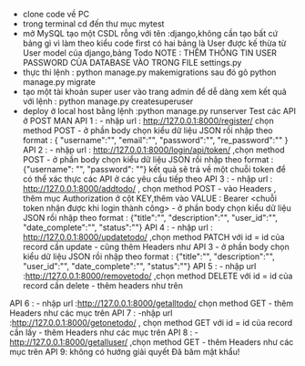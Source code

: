 - clone code về PC
- trong terminal cd đến thư mục mytest
- mở MySQL tạo một CSDL rỗng với tên :django,không cần tạo bất cứ bảng gì vì làm theo kiểu code first
có hai bảng là User được kế thừa từ User model của django,bảng Todo
NOTE : THÊM THÔNG TIN USER PASSWORD CỦA DATABASE VÀO TRONG FILE settings.py
- thực thi lệnh : python manage.py makemigrations sau đó gõ python manage.py migrate
- tạo một tài khoản super user vào trang admin để dễ dàng xem kết quả với lệnh : python manage.py createsuperuser
- deploy ở local host bằng lệnh :python manage.py runserver
Test các API ở POST MAN
API 1 : - nhập url : http://127.0.0.1:8000/register/ chọn method POST
        - ở phần body chọn kiểu dữ liệu JSON rồi nhập theo format :
           {
               "username":"",
               "email":"",
               "password":"",
               "re_password":""
           }
API 2 : - nhập url : http://127.0.0.1:8000/login/api/token/ ,chọn method POST
        - ở phần body chọn kiểu dữ liệu JSON rồi nhập theo format :
          {"username": "", "password": ""}
         kết quả sẽ trả về một chuỗi token để có thể xác thực các API ở các yêu cầu tiếp theo
API 3 : - nhập url : http://127.0.0.1:8000/addtodo/ , chọn method POST
        - vào Headers , thêm mục Authorization ở cột KEY,thêm vào VALUE : Bearer <chuỗi token nhận được khi login thành công>
        - ở phần body chọn kiểu dữ liệu JSON rồi nhập theo format :
          {"title":"",
            "description":"",
            "user_id":"",
            "date_complete":"",
            "status":""}
API 4 : - nhập url : http://127.0.0.1:8000/updatetodo/<id> ,chọn method PATCH với id = id của record cần update
        - cũng thêm Headers như API 3
        - ở phần body chọn kiểu dữ liệu JSON rồi nhập theo format :
            {"title":"",
            "description":"",
            "user_id":"",
            "date_complete":"",
            "status":""}
API 5 : - nhập url :http://127.0.0.1:8000/removetodo/<id> ,chọn method DELETE với id = id của record cần delete
        - thêm headers như trên

API 6 : - nhập url :http://127.0.0.1:8000/getalltodo/ chọn method GET
        - thêm Headers như các mục trên
API 7 : -nhập url :http://127.0.0.1:8000/getonetodo/<id> , chọn method GET với id = id của record cần lấy
        -  thêm Headers như các mục trên
API 8 : - http://127.0.0.1:8000/getalluser/ ,chọn method GET
          -  thêm Headers như các mục trên
API 9: không có hướng giải quyết
Đã băm mật khẩu!      